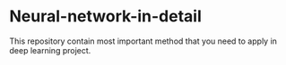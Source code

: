 # Neural-network-in-detail
This repository contain most important method that you need to apply in deep learning project.
